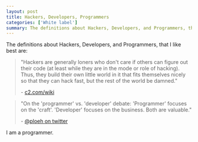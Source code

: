 ```yaml
---
layout: post
title: Hackers, Developers, Programmers
categories: ['White label']
summary: The definitions about Hackers, Developers, and Programmers, that I like best.
---
```


The definitions about Hackers, Developers, and Programmers, that I like best are:

<blockquote>
    <p>"Hackers are generally loners who don't care if others can figure out their code (at least while they are in the mode or role of hacking). Thus, they build their own little world in it that fits themselves nicely so that they can hack fast, but the rest of the world be damned."</p>
    <p>- <a href="http://c2.com/cgi/wiki?LispIsTooPowerful">c2.com/wiki</a></p>
</blockquote>

<blockquote>
    <p>"On the 'programmer' vs. 'developer' debate: 'Programmer' focuses on the 'craft'. 'Developer' focuses on the business. Both are valuable."</p>
    <p>- <a href="https://twitter.com/ploeh/status/297803382050140160">@ploeh on twitter</a></p>
</blockquote>

I am a programmer.